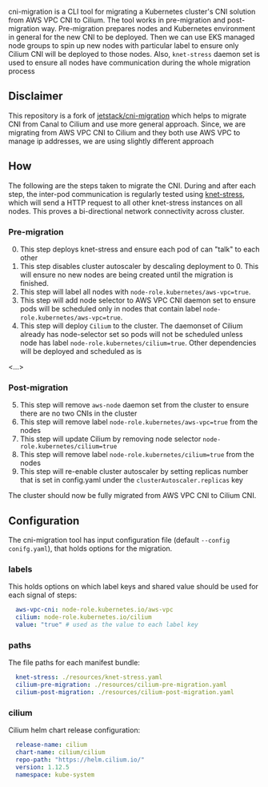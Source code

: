 cni-migration is a CLI tool for migrating a Kubernetes cluster's CNI solution
from AWS VPC CNI to Cilium. The tool works in pre-migration and post-migration way.
Pre-migration prepares nodes and Kubernetes environment in general for the new CNI to be deployed.
Then we can use EKS managed node groups to spin up new nodes with particular label to ensure
only Cilium CNI will be deployed to those nodes. Also, `knet-stress` daemon set is used to ensure
all nodes have communication during the whole migration process

## Disclaimer

This repository is a fork of [jetstack/cni-migration](https://github.com/jetstack/cni-migration) which
helps to migrate CNI from Canal to Cilium and use more general approach. Since, we are migrating from AWS VPC CNI
to Cilium and they both use AWS VPC to manage ip addresses, we are using slightly different approach 

## How

The following are the steps taken to migrate the CNI. During and after each
step, the inter-pod communication is regularly tested using
[knet-stress](https://github.com/jetstack/knet-stress), which will send a HTTP
request to all other knet-stress instances on all nodes. This proves a
bi-directional network connectivity across cluster.

### Pre-migration

0. This step deploys knet-stress and ensure each pod of can "talk" to each other
1. This step disables cluster autoscaler by descaling deployment to 0. This will ensure no new nodes
   are being created until the migration is finished.
2. This step will label all nodes with `node-role.kubernetes/aws-vpc=true`.
3. This step will add node selector to AWS VPC CNI daemon set to ensure pods will be scheduled only
   in nodes that contain label `node-role.kubernetes/aws-vpc=true`.
4. This step will deploy `Cilium` to the cluster. The daemonset of Cilium already has node-selector set
   so pods will not be scheduled unless node has label `node-role.kubernetes/cilium=true`. Other dependencies
   will be deployed and scheduled as is

<...> 

### Post-migration

5. This step will remove `aws-node` daemon set from the cluster to ensure there are no two CNIs in the cluster
6. This step will remove label `node-role.kubernetes/aws-vpc=true` from the nodes
7. This step will update Cilium by removing node selector `node-role.kubernetes/cilium=true`
8. This step will remove label `node-role.kubernetes/cilium=true` from the nodes
9. This step will re-enable cluster autoscaler by setting replicas number that is set in 
   config.yaml under the `clusterAutoscaler.replicas` key 

The cluster should now be fully migrated from AWS VPC CNI to Cilium CNI.

## Configuration

The cni-migration tool has input configuration file (default `--config
conifg.yaml`), that holds options for the migration.

### labels

This holds options on which label keys and shared value should be used for each
signal of steps:

```yaml
  aws-vpc-cni: node-role.kubernetes.io/aws-vpc
  cilium: node-role.kubernetes.io/cilium
  value: "true" # used as the value to each label key
```

### paths

The file paths for each manifest bundle:

```yaml
  knet-stress: ./resources/knet-stress.yaml
  cilium-pre-migration: ./resources/cilium-pre-migration.yaml
  cilium-post-migration: ./resources/cilium-post-migration.yaml
```

### cilium

Cilium helm chart release configuration:

```yaml
  release-name: cilium
  chart-name: cilium/cilium
  repo-path: "https://helm.cilium.io/"
  version: 1.12.5
  namespace: kube-system
```
